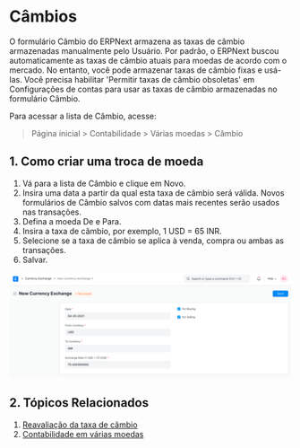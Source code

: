 # Câmbios


O formulário Câmbio do ERPNext armazena as taxas de câmbio armazenadas manualmente pelo Usuário. Por padrão, o ERPNext buscou automaticamente as taxas de câmbio atuais para moedas de acordo com o mercado. No entanto, você pode armazenar taxas de câmbio fixas e usá-las. Você precisa habilitar 'Permitir taxas de câmbio obsoletas' em Configurações de contas para usar as taxas de câmbio armazenadas no formulário Câmbio.


Para acessar a lista de Câmbio, acesse:



> 
> Página inicial > Contabilidade > Várias moedas > Câmbio
> 
> 
> 


## 1. Como criar uma troca de moeda


1. Vá para a lista de Câmbio e clique em Novo.
2. Insira uma data a partir da qual esta taxa de câmbio será válida. Novos formulários de Câmbio salvos com datas mais recentes serão usados ​​nas transações.
3. Defina a moeda De e Para.
4. Insira a taxa de câmbio, por exemplo, 1 USD = 65 INR.
5. Selecione se a taxa de câmbio se aplica à venda, compra ou ambas as transações.
6. Salvar.


![Currency Exchange](/files/currency-exchange.png)


## 2. Tópicos Relacionados


1. [Reavaliação da taxa de câmbio](/docs/pt/accounts/exchange-rate-revaluation)
2. [Contabilidade em várias moedas](/docs/pt/accounts/multi-currency-accounting)
